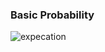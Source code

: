 ### Basic Probability 

![expecation](https://user-images.githubusercontent.com/63524824/223423730-19b8b56c-31e4-4458-8cb2-210f3abe35d3.png)
